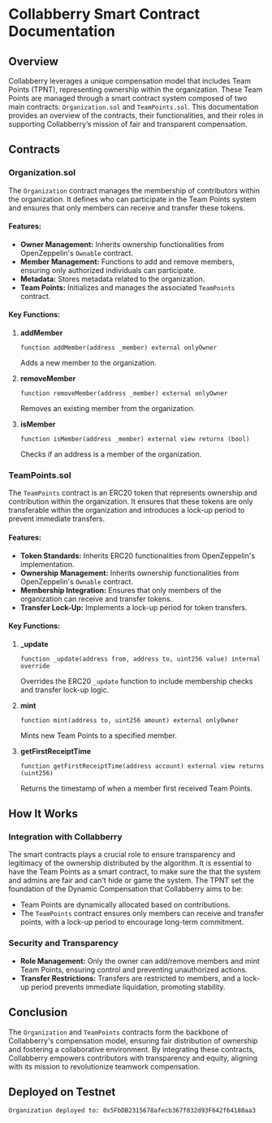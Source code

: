 

# Collabberry Smart Contract Documentation

## Overview

Collabberry leverages a unique compensation model that includes Team Points (TPNT), representing ownership within the organization. These Team Points are managed through a smart contract system composed of two main contracts: `Organization.sol` and `TeamPoints.sol`. This documentation provides an overview of the contracts, their functionalities, and their roles in supporting Collabberry’s mission of fair and transparent compensation.

## Contracts

### Organization.sol

The `Organization` contract manages the membership of contributors within the organization. It defines who can participate in the Team Points system and ensures that only members can receive and transfer these tokens.

#### Features:
- **Owner Management:** Inherits ownership functionalities from OpenZeppelin's `Ownable` contract.
- **Member Management:** Functions to add and remove members, ensuring only authorized individuals can participate.
- **Metadata:** Stores metadata related to the organization.
- **Team Points:** Initializes and manages the associated `TeamPoints` contract.

#### Key Functions:

1. **addMember**
   ```solidity
   function addMember(address _member) external onlyOwner
   ```
   Adds a new member to the organization.

2. **removeMember**
   ```solidity
   function removeMember(address _member) external onlyOwner
   ```
   Removes an existing member from the organization.

3. **isMember**
   ```solidity
   function isMember(address _member) external view returns (bool)
   ```
   Checks if an address is a member of the organization.

### TeamPoints.sol

The `TeamPoints` contract is an ERC20 token that represents ownership and contribution within the organization. It ensures that these tokens are only transferable within the organization and introduces a lock-up period to prevent immediate transfers.

#### Features:
- **Token Standards:** Inherits ERC20 functionalities from OpenZeppelin's implementation.
- **Ownership Management:** Inherits ownership functionalities from OpenZeppelin's `Ownable` contract.
- **Membership Integration:** Ensures that only members of the organization can receive and transfer tokens.
- **Transfer Lock-Up:** Implements a lock-up period for token transfers.

#### Key Functions:

1. **_update**
   ```solidity
   function _update(address from, address to, uint256 value) internal override
   ```
   Overrides the ERC20 `_update` function to include membership checks and transfer lock-up logic.

2. **mint**
   ```solidity
   function mint(address to, uint256 amount) external onlyOwner
   ```
   Mints new Team Points to a specified member.

3. **getFirstReceiptTime**
   ```solidity
   function getFirstReceiptTime(address account) external view returns (uint256)
   ```
   Returns the timestamp of when a member first received Team Points.

## How It Works

### Integration with Collabberry

The smart contracts plays a crucial role to ensure transparency and legitimacy of the ownership distributed by the algorithm. It is essential to have the Team Points as a smart contract, to make sure the that the system and admins are fair and can't hide or game the system. The TPNT set the foundation of the Dynamic Compensation that Collabberry aims to be:

   - Team Points are dynamically allocated based on contributions.
   - The `TeamPoints` contract ensures only members can receive and transfer points, with a lock-up period to encourage long-term commitment.

### Security and Transparency

- **Role Management:** Only the owner can add/remove members and mint Team Points, ensuring control and preventing unauthorized actions.
- **Transfer Restrictions:** Transfers are restricted to members, and a lock-up period prevents immediate liquidation, promoting stability.

## Conclusion

The `Organization` and `TeamPoints` contracts form the backbone of Collabberry's compensation model, ensuring fair distribution of ownership and fostering a collaborative environment. By integrating these contracts, Collabberry empowers contributors with transparency and equity, aligning with its mission to revolutionize teamwork compensation.


## Deployed on Testnet

```Organization deployed to: 0x5FbDB2315678afecb367f032d93F642f64180aa3```